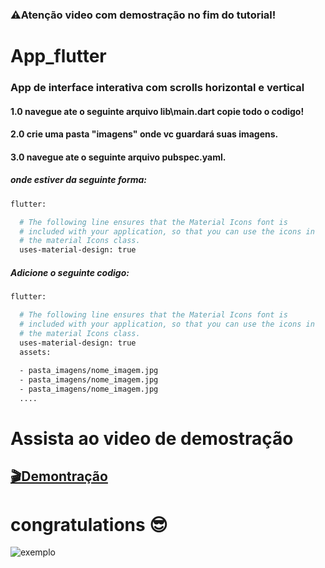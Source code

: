 ### ⚠️Atenção video com demostração no fim do tutorial!
# App_flutter
### App de interface interativa com scrolls horizontal e vertical 
#### 1.0  navegue ate o seguinte arquivo lib\main.dart copie todo o codigo!

#### 2.0  crie uma pasta "imagens" onde vc guardará suas imagens.
#### 3.0 navegue ate o seguinte arquivo pubspec.yaml.
##### onde estiver da seguinte forma:
```bash
flutter:

  # The following line ensures that the Material Icons font is
  # included with your application, so that you can use the icons in
  # the material Icons class.
  uses-material-design: true
```
##### Adicione o seguinte codigo:
```bash
flutter:

  # The following line ensures that the Material Icons font is
  # included with your application, so that you can use the icons in
  # the material Icons class.
  uses-material-design: true
  assets:
 
  - pasta_imagens/nome_imagem.jpg
  - pasta_imagens/nome_imagem.jpg
  - pasta_imagens/nome_imagem.jpg
  ....
```


# Assista ao video de demostração

## [🎬Demontração](https://drive.google.com/file/d/1NvPnE-zDVOHoLTRGYwc0uZwMOP_rxwDL/view?usp=drivesdk)


# congratulations 😎
![exemplo](https://gifburg.com/images/gifs/congratulations/gifs/0006.gif)
